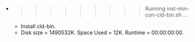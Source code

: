 * >>>>>>>>> Running inst-min-con-cld-bin.sh ...
  * Install cld-bin.
  * Disk size = 1490532K. Space Used = 12K. Runtime = 00:00:00:00.
